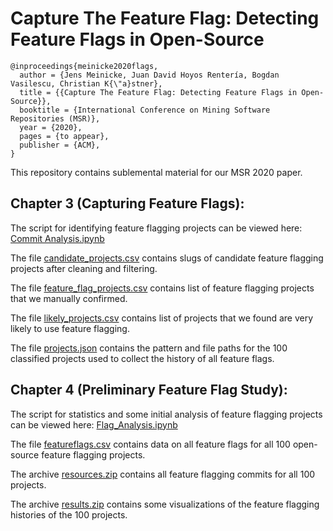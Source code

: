 # Capture The Feature Flag: Detecting Feature Flags in Open-Source

```
@inproceedings{meinicke2020flags,
  author = {Jens Meinicke, Juan David Hoyos Rentería, Bogdan Vasilescu, Christian K{\"a}stner},
  title = {{Capture The Feature Flag: Detecting Feature Flags in Open-Source}},
  booktitle = {International Conference on Mining Software Repositories (MSR)},
  year = {2020},
  pages = {to appear},
  publisher = {ACM},
}
```

This repository contains sublemental material for our MSR 2020 paper.

## Chapter 3 (Capturing Feature Flags): 
The script for identifying feature flagging projects can be viewed here: [Commit Analysis.ipynb](https://github.com/CMUSTRUDEL/Capture-The-Feature-Flag/blob/master/Capturing-Feature-Flags/Commits%20Analysis.ipynb)

The file [candidate_projects.csv](https://github.com/CMUSTRUDEL/Capture-The-Feature-Flag/blob/master/Capturing-Feature-Flags/candidate_projects.csv) contains slugs of candidate feature flagging projects after cleaning and filtering.

The file [feature_flag_projects.csv](https://github.com/CMUSTRUDEL/Capture-The-Feature-Flag/blob/master/Capturing-Feature-Flags/feature_flag_projects.csv) contains list of feature flagging projects that we manually confirmed.

The file [likely_projects.csv](https://github.com/CMUSTRUDEL/Capture-The-Feature-Flag/blob/master/Capturing-Feature-Flags/likely_projects.csv) contains list of projects that we found are very likely to use feature flagging.

The file [projects.json](https://github.com/CMUSTRUDEL/Capture-The-Feature-Flag/blob/master/Capturing-Feature-Flags/projects.json) contains the pattern and file paths for the 100 classified projects used to collect the history of all feature flags. 

## Chapter 4 (Preliminary Feature Flag Study): 

The script for statistics and some initial analysis of feature flagging projects can be viewed here: [Flag_Analysis.ipynb](https://github.com/CMUSTRUDEL/Capture-The-Feature-Flag/blob/master/Preliminary-Study/Flag_Analysis.ipynb)

The file [featureflags.csv](https://github.com/CMUSTRUDEL/Capture-The-Feature-Flag/blob/master/Preliminary-Study/featureflags.csv) contains data on all feature flags for all 100 open-source feature flagging projects.

The archive [resources.zip](https://github.com/CMUSTRUDEL/Capture-The-Feature-Flag/blob/master/Preliminary-Study/resources.zip) contains all feature flagging commits for all 100 projects.

The archive [results.zip](https://github.com/CMUSTRUDEL/Capture-The-Feature-Flag/blob/master/Preliminary-Study/results.zip) contains some visualizations of the feature flagging histories of the 100 projects. 

